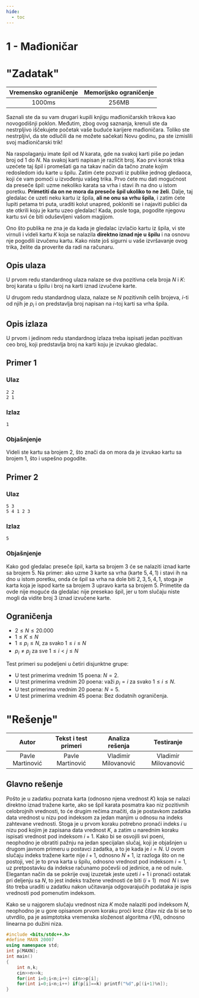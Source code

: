 ```yaml
---
hide:
  - toc
---
```


# 1 - Mađioničar

#  "Zadatak"

| Vremensko ograničenje | Memorijsko ograničenje |
|:-:|:-:|
| 1000ms | 256MB |


Saznali ste da su vam drugari kupili knjigu mađioničarskih trikova kao novogodišnji poklon. Međutim, zbog ovog saznanja, krenuli ste da nestrpljivo iščekujete početak vaše buduće karijere  mađioničara. Toliko ste nestrpljivi, da ste odlučili da ne možete sačekati Novu godinu, pa ste izmislili svoj mađioničarski trik!

Na raspolaganju imate špil od $N$ karata, gde na svakoj karti piše po jedan broj od $1$ do $N$. Na svakoj karti napisan je različit broj. Kao prvi korak trika uzećete taj špil i promešati ga na takav način da tačno znate kojim redosledom idu karte u špilu. Zatim ćete pozvati iz publike jednog gledaoca, koji će vam pomoći u izvođenju vašeg trika. Prvo ćete mu dati mogućnost da preseče špil: uzme nekoliko karata sa vrha i stavi ih na dno u istom poretku. **Primetiti da on ne mora da preseče špil ukoliko to ne želi**. Dalje, taj gledalac će uzeti neku kartu iz špila, **ali ne onu sa vrhu špila**, i zatim ćete lupiti petama tri puta, uraditi kolut unapred, pokloniti se i najaviti publici da ste otkrili koju je kartu uzeo gledalac! Kada, posle toga, pogodite njegovu kartu svi će biti oduševljeni vašom magijom.

Ono što publika ne zna je da kada je gledalac izvlačio kartu iz špila, vi ste virnuli i videli kartu $K$ koja se nalazila **direktno iznad nje u špilu** i na osnovu nje pogodili izvučenu kartu. Kako niste još sigurni u vaše izvršavanje ovog trika, želite da proverite da radi na računaru.

## Opis ulaza

U prvom redu standardnog ulaza nalaze se dva pozitivna cela broja $N$ i $K$: broj karata u špilu i broj na karti iznad izvučene karte.

U drugom redu standardnog ulaza, nalaze se $N$ pozitivnih celih brojeva, $i$-ti od njih je $p_i$ i on predstavlja broj napisan na $i$-toj karti sa vrha špila.

## Opis izlaza

U prvom i jedinom redu standardnog izlaza treba ispisati jedan pozitivan ceo broj, koji predstavlja broj na karti koju je izvukao gledalac.

## Primer 1

### Ulaz

```
2 2
2 1
```

### Izlaz

```
1
```

### Objašnjenje

Videli ste kartu sa brojem $2$, što znači da on mora da je izvukao kartu sa brojem $1$, što i uspešno pogodite.

## Primer 2
### Ulaz
```
5 3
5 4 1 2 3
```

### Izlaz
```
5
```

### Objašnjenje
Kako god gledalac preseče špil, karta sa brojem $3$ će se nalaziti iznad karte sa brojem $5$. Na primer: ako uzme $3$ karte sa vrha (karte $5,4,1$) i stavi ih na dno u istom poretku, onda će špil sa vrha na dole biti $2,3,5,4,1$, stoga je karta koja je ispod karte sa brojem $3$ upravo karta sa brojem $5$. Primetite da ovde nije moguće da gledalac nije presekao špil, jer u tom slučaju niste mogli da vidite broj $3$ iznad izvučene karte.

## Ograničenja

-   $2 \leq N \leq 20.000$
-   $1\leq K \leq N$
-   $1 \leq p_i \leq N$, za svako $1 \leq i \leq N$
-   $p_i\neq p_j$ za sve $1\leq i < j\leq N$

Test primeri su podeljeni u četiri disjunktne grupe:

-   U test primerima vrednim $15$ poena: $N=2$.
-   U test primerima vrednim $20$ poena: važi $p_i=i$ za svako $1\leq i\leq N$.
-   U test primerima vrednim $20$ poena: $N=5$.
-   U test primerima vrednim $45$ poena: Bez dodatnih ograničenja.

#  "Rešenje"

| Autor | Tekst i test primeri | Analiza rеšenja | Testiranje |
|:-:|:-:|:-:|:-:|
| Pavle Martinović | Pavle Martinović | Vladimir Milovanović | Vladimir Milovanović |

## Glavno rešenje
Pošto je u zadatku poznata karta (odnosno njena vrednost $K$) koja se nalazi direktno iznad tražene karte, ako se špil karata posmatra kao niz pozitivnih celobrojnih vrednosti, to će drugim rečima značiti, da je postavkom zadatka data vrednost u nizu pod indeksom za jedan manjim u odnosu na indeks zahtevane vrednosti. Stoga je u prvom koraku potrebno pronaći indeks $i$ u nizu pod kojim je zapisana data vrednost $K$, a zatim u narednim koraku ispisati vrednost pod indeksom $i+1$. Kako bi se osvojili svi poeni, neophodno je obratiti pažnju na jedan specijalan slučaj, koji je objašnjen u drugom javnom primeru u postavci zadatka, a to je kada je $i=N$. U ovom slučaju indeks tražene karte nije $i+1$, odnosno $N+1$, iz razloga što on ne postoji, već je to prva karta u špilu, odnosno vrednost pod indeksom $i=1$, uz pretpostavku da indekse računamo počevši od jedinice, a ne od nule. Elegantan način da se pokrije ovaj izuzetak jeste uzeti $i+1$ i pronaći ostatak pri deljenju sa $N$, to jest indeks tražene vrednosti će biti $(i+1) \mod N$ i sve što treba uraditi u zadatku nakon učitavanja odgovarajućih podataka je ispis vrednosti pod pomenutim indeksom.

Kako se u najgorem slučaju vrednost niza $K$ može nalaziti pod indeksom $N$, neophodno je u gore opisanom prvom koraku proći kroz čitav niz da bi se to utvrdilo, pa je asimptotska vremenska složenost algoritma $\mathcal{O}(N)$, odnosno linearna po dužini niza.

``` cpp title="01_madjionicar.cpp" linenums="1"
#include <bits/stdc++.h>
#define MAXN 20007
using namespace std;
int p[MAXN];
int main()
{
    int n,k;
    cin>>n>>k;
    for(int i=0;i<n;i++) cin>>p[i];
    for(int i=0;i<n;i++) if(p[i]==k) printf("%d",p[(i+1)%n]);
}

```
